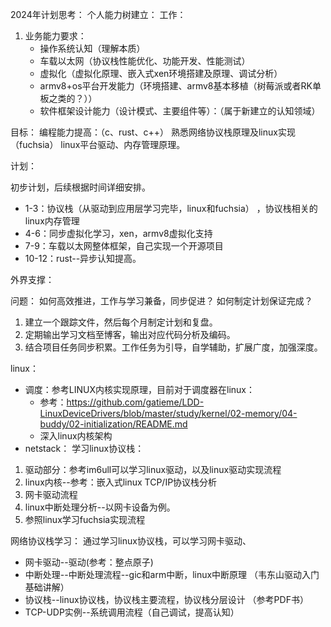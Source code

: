 2024年计划思考：
个人能力树建立：
工作：
1. 业务能力要求： 
    * 操作系统认知（理解本质）
    * 车载以太网（协议栈性能优化、功能开发、性能测试）
    * 虚拟化（虚拟化原理、嵌入式xen环境搭建及原理、调试分析）
    * armv8+os平台开发能力（环境搭建、armv8基本移植（树莓派或者RK单板之类的？））
    * 软件框架设计能力（设计模式、主要组件等）：（属于新建立的认知领域）

目标：
    编程能力提高：（c、rust、c++）
    熟悉网络协议栈原理及linux实现（fuchsia）
    linux平台驱动、内存管理原理。

计划：

初步计划，后续根据时间详细安排。
   * 1-3：协议栈（从驱动到应用层学习完毕，linux和fuchsia） ，协议栈相关的linux内存管理
   * 4-6：同步虚拟化学习，xen，armv8虚拟化支持
   * 7-9：车载以太网整体框架，自己实现一个开源项目
   * 10-12：rust--异步认知提高。

外界支撑：

问题：
如何高效推进，工作与学习兼备，同步促进？
如何制定计划保证完成？


1. 建立一个跟踪文件，然后每个月制定计划和复盘。
2. 定期输出学习文档至博客，输出对应代码分析及编码。
3. 结合项目任务同步积累。工作任务为引导，自学辅助，扩展广度，加强深度。


linux：
* 调度：参考LINUX内核实现原理，目前对于调度器在linux：
    * 参考：https://github.com/gatieme/LDD-LinuxDeviceDrivers/blob/master/study/kernel/02-memory/04-buddy/02-initialization/README.md
    * 深入linux内核架构
* netstack：
学习linux协议栈：
1. 驱动部分：参考im6ull可以学习linux驱动，以及linux驱动实现流程
2. linux内核--参考：嵌入式linux TCP/IP协议栈分析
3.  网卡驱动流程
4. linux中断处理分析--以网卡设备为例。
5. 参照linux学习fuchsia实现流程


网络协议栈学习：
通过学习linux协议栈，可以学习网卡驱动、
* 网卡驱动--驱动(参考：整点原子)
* 中断处理--中断处理流程--gic和arm中断，linux中断原理 （韦东山驱动入门基础讲解）
* 协议栈--linux协议栈，协议栈主要流程，协议栈分层设计 （参考PDF书）
* TCP-UDP实例--系统调用流程（自己调试，提高认知）


